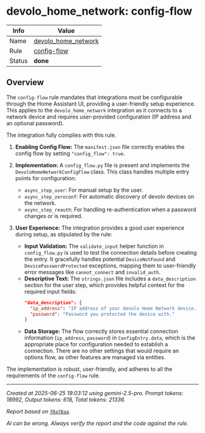 # devolo_home_network: config-flow

| Info   | Value                                                                    |
|--------|--------------------------------------------------------------------------|
| Name   | [devolo_home_network](https://www.home-assistant.io/integrations/devolo_home_network/) |
| Rule   | [config-flow](https://developers.home-assistant.io/docs/core/integration-quality-scale/rules/config-flow)                                                     |
| Status | **done**                                                                 |

## Overview

The `config-flow` rule mandates that integrations must be configurable through the Home Assistant UI, providing a user-friendly setup experience. This applies to the `devolo_home_network` integration as it connects to a network device and requires user-provided configuration (IP address and an optional password).

The integration fully complies with this rule.

1.  **Enabling Config Flow:** The `manifest.json` file correctly enables the config flow by setting `"config_flow": true`.

2.  **Implementation:** A `config_flow.py` file is present and implements the `DevoloHomeNetworkConfigFlow` class. This class handles multiple entry points for configuration:
    *   `async_step_user`: For manual setup by the user.
    *   `async_step_zeroconf`: For automatic discovery of devolo devices on the network.
    *   `async_step_reauth`: For handling re-authentication when a password changes or is required.

3.  **User Experience:** The integration provides a good user experience during setup, as stipulated by the rule:
    *   **Input Validation:** The `validate_input` helper function in `config_flow.py` is used to test the connection details before creating the entry. It gracefully handles potential `DeviceNotFound` and `DevicePasswordProtected` exceptions, mapping them to user-friendly error messages like `cannot_connect` and `invalid_auth`.
    *   **Descriptive Text:** The `strings.json` file includes a `data_description` section for the user step, which provides helpful context for the required input fields:
        ```json
        "data_description": {
          "ip_address": "IP address of your devolo Home Network device. This can be found in the devolo Home Network App on the device dashboard.",
          "password": "Password you protected the device with."
        }
        ```
    *   **Data Storage:** The flow correctly stores essential connection information (`ip_address`, `password`) in `ConfigEntry.data`, which is the appropriate place for configuration needed to establish a connection. There are no other settings that would require an options flow, as other features are managed via entities.

The implementation is robust, user-friendly, and adheres to all the requirements of the `config-flow` rule.

---

_Created at 2025-06-25 19:03:12 using gemini-2.5-pro. Prompt tokens: 18992, Output tokens: 618, Total tokens: 21336._

_Report based on [`f0a78aa`](https://github.com/home-assistant/core/tree/f0a78aadbe1ed91862f40c87da69b37962c1f0d7)._

_AI can be wrong. Always verify the report and the code against the rule._
